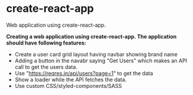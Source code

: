 # create-react-app
Web application using create-react-app.

**Creating a web application using create-react-app. The application should have following features:**

- Create a user card grid layout having navbar showing brand name
- Adding a button in the navabr saying "Get Users" which makes an API call to get the users data.
- Use "https://reqres.in/api/users?page=1" to get the data
- Show a loader while the API fetches the data.
- Use custom CSS/styled-components/SASS
